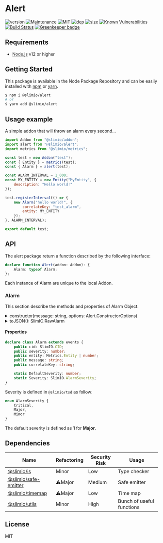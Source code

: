 # Alert
![version](https://img.shields.io/badge/dynamic/json.svg?url=https://raw.githubusercontent.com/SlimIO/Alert/master/package.json?token=AOgWw3vrgQuu-U4fz1c7yYZyc7XJPNtrks5catjdwA%3D%3D&query=$.version&label=Version)
[![Maintenance](https://img.shields.io/badge/Maintained%3F-yes-green.svg)](https://github.com/SlimIO/is/commit-activity)
![MIT](https://img.shields.io/github/license/mashape/apistatus.svg)
![dep](https://img.shields.io/david/SlimIO/Alert)
![size](https://img.shields.io/github/languages/code-size/SlimIO/Alert)
[![Known Vulnerabilities](https://snyk.io//test/github/SlimIO/Alert/badge.svg?targetFile=package.json)](https://snyk.io//test/github/SlimIO/Alert?targetFile=package.json)
[![Build Status](https://travis-ci.com/SlimIO/Alert.svg?branch=master)](https://travis-ci.com/SlimIO/Alert)
[![Greenkeeper badge](https://badges.greenkeeper.io/SlimIO/Alert.svg)](https://greenkeeper.io/)

## Requirements
- [Node.js](https://nodejs.org/en/) v12 or higher

## Getting Started

This package is available in the Node Package Repository and can be easily installed with [npm](https://docs.npmjs.com/getting-started/what-is-npm) or [yarn](https://yarnpkg.com).

```bash
$ npm i @slimio/alert
# or
$ yarn add @slimio/alert
```

## Usage example
A simple addon that will throw an alarm every second...

```js
import Addon from "@slimio/addon";
import alert from "@slimio/alert";
import metrics from "@slimio/metrics";

const test = new Addon("test");
const { Entity } = metrics(test);
const { Alarm } = alert(test);

const ALARM_INTERVAL = 1_000;
const MY_ENTITY = new Entity("MyEntity", {
    description: "Hello world!"
});

test.registerInterval(() => {
    new Alarm("hello world!", {
        correlateKey: "test_alarm",
        entity: MY_ENTITY
    });
}, ALARM_INTERVAL);

export default test;
```

## API
The alert package return a function described by the following interface:
```ts
declare function Alert(addon: Addon): {
    Alarm: typeof Alarm;
};
```

Each instance of Alarm are unique to the local Addon.

### Alarm
This section describe the methods and properties of Alarm Object.

<details><summary>constructor(message: string, options: Alert.ConstructorOptions)</summary>
<br />

Create a new Alarm Object.
```js
new Alarm("hello world alarm", {
    correlateKey: "test_alarm"
});
```

Available options are described the following interface:
```ts
interface ConstructorOptions {
    severity?: SlimIO.AlarmSeverity;
    entity?: Metrics.Entity | string | number;
    correlateKey: string;
}
```
</details>

<details><summary>toJSON(): SlimIO.RawAlarm</summary>
<br />

Return a raw alarm. Refer to `@slimio/tsd` for more information.
</details>

#### Properties

```ts
declare class Alarm extends events {
    public cid: SlimIO.CID;
    public severity: number;
    public entity: Metrics.Entity | number;
    public message: string;
    public correlateKey: string;

    static DefaultSeverity: number;
    static Severity: SlimIO.AlarmSeverity;
}
```

Severity is defined in `@slimio/tsd` as follow:
```ts
enum AlarmSeverity {
    Critical,
    Major,
    Minor
}
```

The default severity is defined as **1** for **Major**.

## Dependencies

|Name|Refactoring|Security Risk|Usage|
|---|---|---|---|
|[@slimio/is](https://github.com/SlimIO/is#readme)|Minor|Low|Type checker|
|[@slimio/safe-emitter](https://github.com/SlimIO/safeEmitter#readme)|⚠️Major|Medium|Safe emitter|
|[@slimio/timemap](https://github.com/SlimIO/TimeMap#readme)|⚠️Major|Low|Time map|
|[@slimio/utils](https://github.com/SlimIO/Utils#readme)|Minor|High|Bunch of useful functions|

## License
MIT
